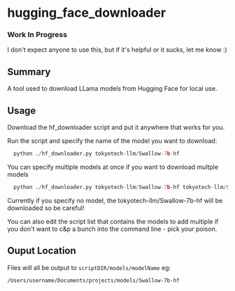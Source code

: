 # hugging_face_downloader

### Work In Progress

I don't expect anyone to use this, but if it's helpful or it sucks, let me know :)

## Summary
A tool used to download LLama models from Hugging Face for local use.

## Usage

Download the hf_downloader script and put it anywhere that works for you.

Run the script and specify the name of the model you want to download:

```python
  python ./hf_downloader.py tokyotech-llm/Swallow-7b-hf
```

You can specify multiple models at once if you want to download multple models

```python
  python ./hf_downloader.py tokyotech-llm/Swallow-7b-hf tokyotech-llm/Swallow-70b-hf 
```

Currently if you specify no model, the tokyotech-llm/Swallow-7b-hf will be downloaded so be careful!

You can also edit the script list that contains the models to add multiple if you don't want to c&p a bunch into the command line - pick your poison.

## Ouput Location

Files will all be output to ```scriptDIR/models/modelName``` eg:

```/Users/username/Documents/projects/models/Swallow-7b-hf```

